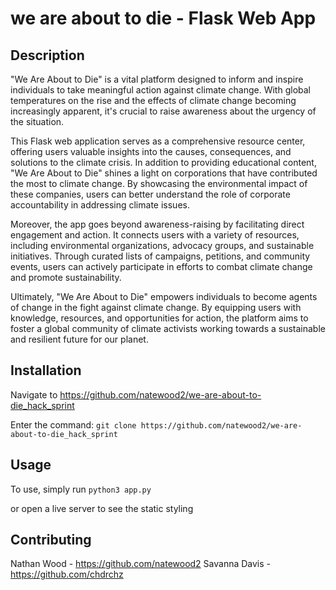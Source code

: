 # we are about to die - Flask Web App 

## Description
"We Are About to Die" is a vital platform designed to inform and inspire individuals to take meaningful action against climate change. With global temperatures on the rise and the effects of climate change becoming increasingly apparent, it's crucial to raise awareness about the urgency of the situation.

This Flask web application serves as a comprehensive resource center, offering users valuable insights into the causes, consequences, and solutions to the climate crisis. In addition to providing educational content, "We Are About to Die" shines a light on corporations that have contributed the most to climate change. By showcasing the environmental impact of these companies, users can better understand the role of corporate accountability in addressing climate issues.

Moreover, the app goes beyond awareness-raising by facilitating direct engagement and action. It connects users with a variety of resources, including environmental organizations, advocacy groups, and sustainable initiatives. Through curated lists of campaigns, petitions, and community events, users can actively participate in efforts to combat climate change and promote sustainability.

Ultimately, "We Are About to Die" empowers individuals to become agents of change in the fight against climate change. By equipping users with knowledge, resources, and opportunities for action, the platform aims to foster a global community of climate activists working towards a sustainable and resilient future for our planet.

## Installation
Navigate to https://github.com/natewood2/we-are-about-to-die_hack_sprint

Enter the command: ```git clone https://github.com/natewood2/we-are-about-to-die_hack_sprint```

## Usage
To use, simply run ```python3 app.py```

or open a live server to see the static styling

## Contributing
Nathan Wood - https://github.com/natewood2
Savanna Davis - https://github.com/chdrchz